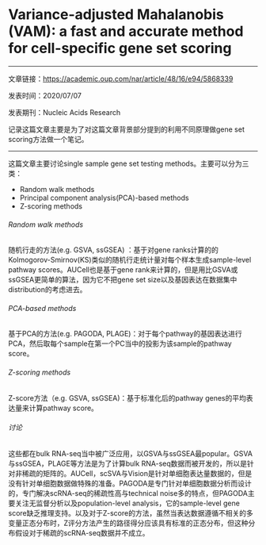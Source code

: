 # Variance-adjusted Mahalanobis (VAM): a fast and accurate method for cell-specific gene set scoring

***

文章链接：https://academic.oup.com/nar/article/48/16/e94/5868339

发表时间：2020/07/07

发表期刊：Nucleic Acids Research

记录这篇文章主要是为了对这篇文章背景部分提到的利用不同原理做gene set scoring方法做一个笔记。

***

这篇文章主要讨论single sample gene set testing methods。主要可以分为三类：

* Random walk methods 
* Principal component analysis(PCA)-based methods
* Z-scoring methods

###### Random walk methods

随机行走的方法(e.g. GSVA, ssGSEA) ：基于对gene ranks计算的的Kolmogorov-Smirnov(KS)类似的随机行走统计量对每个样本生成sample-level pathway scores。AUCell也是基于gene rank来计算的，但是用比GSVA或ssGSEA更简单的算法，因为它不把gene set size以及基因表达在数据集中distribution的考虑进去。

###### PCA-based methods

基于PCA的方法(e.g. PAGODA, PLAGE)：对于每个pathway的基因表达进行PCA，然后取每个sample在第一个PC当中的投影为该sample的pathway score。

###### Z-scoring methods

Z-score方法（e.g. GSVA, ssGSEA)：基于标准化后的pathway genes的平均表达量来计算pathway score。

###### 讨论

这些都在bulk RNA-seq当中被广泛应用，以GSVA与ssGSEA最popular。GSVA与ssGSEA，PLAGE等方法是为了计算bulk RNA-seq数据而被开发的，所以是针对非稀疏的矩阵的。AUCell，scSVA与Vision是针对单细胞表达量数据的，但是没有针对单细胞数据做特殊的准备。PAGODA是专门针对单细胞数据分析而设计的，专门解决scRNA-seq的稀疏性高与technical noise多的特点，但PAGODA主要关注无监督分析以及population-level analysis，它的sample-level gene score缺乏推理支持。以及对于Z-score的方法，虽然当表达数据遵循不相关的多变量正态分布时，Z评分方法产生的路径得分应该具有标准的正态分布，但这种分布假设对于稀疏的scRNA-seq数据并不成立。